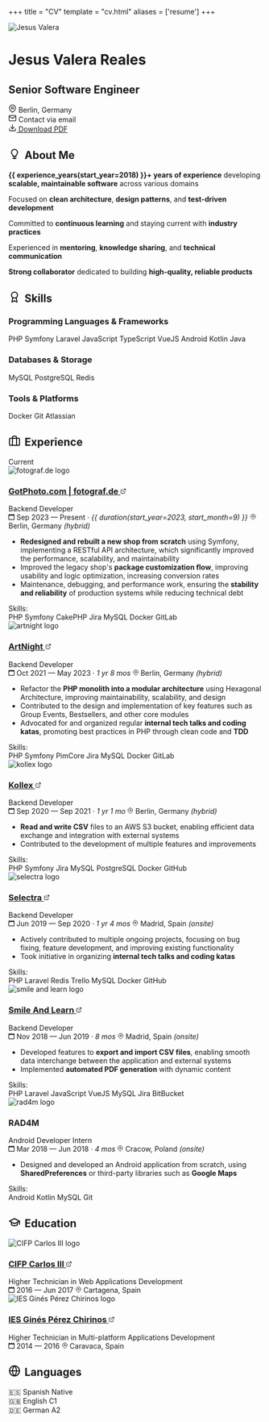 +++
title = "CV"
template = "cv.html"
aliases = ['resume']
+++

<div class="cv-header">
    <div class="profile-photo">
        <img src="/jesus-150.webp" alt="Jesus Valera" />
    </div>
    <h1 class="profile-name">Jesus Valera Reales</h1>
    <h2 class="profile-title">Senior Software Engineer</h2>
    <div class="contact-info">
        <div class="contact-item">
            <svg xmlns="http://www.w3.org/2000/svg" width="16" height="16" viewBox="0 0 24 24" fill="none" stroke="currentColor" stroke-width="2" stroke-linecap="round" stroke-linejoin="round">
                <path d="M21 10c0 7-9 13-9 13s-9-6-9-13a9 9 0 0 1 18 0z"/>
                <circle cx="12" cy="10" r="3"/>
            </svg>
            <span>Berlin, Germany</span>
        </div>
        <div class="contact-item">
            <svg xmlns="http://www.w3.org/2000/svg" width="16" height="16" viewBox="0 0 24 24" fill="none" stroke="currentColor" stroke-width="2" stroke-linecap="round" stroke-linejoin="round">
                <path d="M4 4h16c1.1 0 2 .9 2 2v12c0 1.1-.9 2-2 2H4c-1.1 0-2-.9-2-2V6c0-1.1.9-2 2-2z"/>
                <polyline points="22,6 12,13 2,6"/>
            </svg>
            <span class="email-protected" data-email="bWVAamVzdXN2YWxlcmEuZGV2">Contact via email</span>
        </div>
    </div>
    <div class="download-section">
        <a href="/Jesus-Valera-Reales-CV.pdf" download="Jesus-Valera-Reales-CV.pdf" class="download-button">
            <svg xmlns="http://www.w3.org/2000/svg" width="16" height="16" viewBox="0 0 24 24" fill="none" stroke="currentColor" stroke-width="2" stroke-linecap="round" stroke-linejoin="round">
                <path d="M21 15v4a2 2 0 0 1-2 2H5a2 2 0 0 1-2-2v-4"/>
                <polyline points="7,10 12,15 17,10"/>
                <line x1="12" y1="15" x2="12" y2="3"/>
            </svg>
            Download PDF
        </a>
    </div>
</div>

## <svg xmlns="http://www.w3.org/2000/svg" width="24" height="24" viewBox="0 0 24 24" fill="none" stroke="currentColor" stroke-width="2" stroke-linecap="round" stroke-linejoin="round" style="display: inline-block; vertical-align: -0.1rem; margin-right: 0.5rem;"><path d="M9 21h6"></path><path d="M12 17v4"></path><path d="M12 3C8.686 3 6 5.686 6 9c0 2.25 1.5 4.5 3 6v2h6v-2c1.5-1.5 3-3.75 3-6 0-3.314-2.686-6-6-6z"></path></svg>About Me

<div class="about-me-card">
  <div class="timeline-card">
    <div class="about-me-content">
      <p><strong>{{ experience_years(start_year=2018) }}+ years of experience</strong> developing <strong>scalable, maintainable software</strong> across various domains</p>
      <p>Focused on <strong>clean architecture</strong>, <strong>design patterns</strong>, and <strong>test-driven development</strong></p>
      <p>Committed to <strong>continuous learning</strong> and staying current with <strong>industry practices</strong></p>
      <p>Experienced in <strong>mentoring</strong>, <strong>knowledge sharing</strong>, and <strong>technical communication</strong></p>
      <p><strong>Strong collaborator</strong> dedicated to building <strong>high-quality, reliable products</strong></p>
    </div>
  </div>
</div>

## <svg xmlns="http://www.w3.org/2000/svg" width="24" height="24" viewBox="0 0 24 24" fill="none" stroke="currentColor" stroke-width="2" stroke-linecap="round" stroke-linejoin="round" style="display: inline-block; vertical-align: -0.1rem; margin-right: 0.5rem;"><circle cx="12" cy="8" r="6"/><path d="M15.477 12.89 17 22l-5-3-5 3 1.523-9.11"/></svg>Skills

<div class="about-me-card">
  <div class="timeline-card">
    <div class="skills-content">
      <div class="skills-category">
        <h3 class="skills-category-title">Programming Languages & Frameworks</h3>
        <div class="skill-tags">
          <span class="skill-tag">PHP</span>
          <span class="skill-tag">Symfony</span>
          <span class="skill-tag">Laravel</span>
          <span class="skill-tag">JavaScript</span>
          <span class="skill-tag">TypeScript</span>
          <span class="skill-tag">VueJS</span>
          <span class="skill-tag">Android</span>
          <span class="skill-tag">Kotlin</span>
          <span class="skill-tag">Java</span>
        </div>
      </div>
      <div class="skills-category">
        <h3 class="skills-category-title">Databases & Storage</h3>
        <div class="skill-tags">
          <span class="skill-tag">MySQL</span>
          <span class="skill-tag">PostgreSQL</span>
          <span class="skill-tag">Redis</span>
        </div>
      </div>
      <div class="skills-category">
        <h3 class="skills-category-title">Tools & Platforms</h3>
        <div class="skill-tags">
          <span class="skill-tag">Docker</span>
          <span class="skill-tag">Git</span>
          <span class="skill-tag">Atlassian</span>
        </div>
      </div>
    </div>
  </div>
</div>

## <svg xmlns="http://www.w3.org/2000/svg" width="24" height="24" viewBox="0 0 24 24" fill="none" stroke="currentColor" stroke-width="2" stroke-linecap="round" stroke-linejoin="round" style="display: inline-block; vertical-align: -0.1rem; margin-right: 0.5rem;"><rect x="2" y="7" width="20" height="14" rx="2" ry="2"></rect><path d="M16 21V5a2 2 0 0 0-2-2h-4a2 2 0 0 0-2 2v16"></path></svg>Experience

<div class="timeline-items">
  <div class="timeline-item">
    <div class="timeline-card">
      <span class="absolute top-4 right-6 py-1 px-3 bg-green-100 dark:bg-green-900 text-green-800 dark:text-green-200 text-xs font-semibold rounded-full z-10">Current</span>
      <div class="timeline-header">
        <img src="/cv/fotograf.webp" alt="fotograf.de logo" class="company-logo">
        <div class="timeline-info">
          <h3 class="company-name">
            <a href="https://www.gotphoto.com/" target="_blank">GotPhoto.com | fotograf.de
              <svg xmlns="http://www.w3.org/2000/svg" width="12" height="12" viewBox="0 0 24 24" fill="none" stroke="currentColor" stroke-width="2" stroke-linecap="round" stroke-linejoin="round" class="external-link-icon">
                <path d="M18 13v6a2 2 0 0 1-2 2H5a2 2 0 0 1-2-2V8a2 2 0 0 1 2-2h6"></path>
                <polyline points="15,3 21,3 21,9"></polyline>
                <line x1="10" y1="14" x2="21" y2="3"></line>
              </svg>
            </a>
          </h3>
          <div class="job-role">Backend Developer</div>
        </div>
      </div>
      <div class="job-meta">
        <span class="job-date">
          <svg xmlns="http://www.w3.org/2000/svg" width="12px" height="12px" viewBox="0 0 20 20">
            <g stroke="none" stroke-width="1" fill="none" fill-rule="evenodd">
              <g transform="translate(-300, -2799)" fill="currentColor">
                <g transform="translate(56, 160)">
                  <path d="M262,2656 C262,2656.552 261.552,2657 261,2657 L247,2657 C246.448,2657 246,2656.552 246,2656 L246,2646 C246,2645.448 246.448,2645 247,2645 L261,2645 C261.552,2645 262,2645.448 262,2646 L262,2656 Z M262,2641 L262,2640 C262,2639.448 261.552,2639 261,2639 C260.448,2639 260,2639.448 260,2640 L260,2641 L255,2641 L255,2640 C255,2639.448 254.552,2639 254,2639 C253.448,2639 253,2639.448 253,2640 L253,2641 L248,2641 L248,2640 C248,2639.448 247.552,2639 247,2639 C246.448,2639 246,2639.448 246,2640 L246,2641 C244.895,2641 244,2641.895 244,2643 L244,2657 C244,2658.104 244.895,2659 246,2659 L262,2659 C263.105,2659 264,2658.104 264,2657 L264,2643 C264,2641.895 263.105,2641 262,2641 L262,2641 Z"></path>
                </g>
              </g>
            </g>
          </svg>
          Sep 2023 — Present · <i>{{ duration(start_year=2023, start_month=9) }}</i>
        </span>
        <span class="job-location">
          <svg xmlns="http://www.w3.org/2000/svg" width="12px" height="12px" viewBox="0 0 24 24" fill="none">
            <path stroke="currentColor" stroke-width="2" stroke-linecap="round" stroke-linejoin="round" d="M21 10c0 7-9 13-9 13s-9-6-9-13a9 9 0 0 1 18 0z"/>
            <circle cx="12" cy="10" r="3" stroke="currentColor" stroke-width="2" fill="none"/>
          </svg>
          Berlin, Germany <i>(hybrid)</i>
        </span>
      </div>
      <div class="job-description">
        <ul>
          <li><strong>Redesigned and rebuilt a new shop from scratch</strong> using Symfony, implementing a RESTful API architecture, which significantly improved the performance, scalability, and maintainability</li>
          <li>Improved the legacy shop's <strong>package customization flow</strong>, improving usability and logic optimization, increasing conversion rates</li>
          <li>Maintenance, debugging, and performance work, ensuring the <strong>stability and reliability</strong> of production systems while reducing technical debt</li>
        </ul>
      </div>
      <div class="job-skills">
        <span class="skills-label">Skills:</span>
        <div class="skill-tags">
          <span class="skill-tag">PHP</span>
          <span class="skill-tag">Symfony</span>
          <span class="skill-tag">CakePHP</span>
          <span class="skill-tag">Jira</span>
          <span class="skill-tag">MySQL</span>
          <span class="skill-tag">Docker</span>
          <span class="skill-tag">GitLab</span>
        </div>
      </div>
    </div>
  </div>
  <div class="timeline-item">
    <div class="timeline-card">
      <div class="timeline-header">
        <img src="/cv/artnight.webp" alt="artnight logo" class="company-logo">
        <div class="timeline-info">
          <h3 class="company-name">
            <a href="https://www.artnight.com/" target="_blank">ArtNight
              <svg xmlns="http://www.w3.org/2000/svg" width="12" height="12" viewBox="0 0 24 24" fill="none" stroke="currentColor" stroke-width="2" stroke-linecap="round" stroke-linejoin="round" class="external-link-icon">
                <path d="M18 13v6a2 2 0 0 1-2 2H5a2 2 0 0 1-2-2V8a2 2 0 0 1 2-2h6"></path>
                <polyline points="15,3 21,3 21,9"></polyline>
                <line x1="10" y1="14" x2="21" y2="3"></line>
              </svg>
            </a>
          </h3>
          <div class="job-role">Backend Developer</div>
        </div>
      </div>
      <div class="job-meta">
        <span class="job-date">
          <svg xmlns="http://www.w3.org/2000/svg" width="12px" height="12px" viewBox="0 0 20 20">
            <g stroke="none" stroke-width="1" fill="none" fill-rule="evenodd">
              <g transform="translate(-300, -2799)" fill="currentColor">
                <g transform="translate(56, 160)">
                  <path d="M262,2656 C262,2656.552 261.552,2657 261,2657 L247,2657 C246.448,2657 246,2656.552 246,2656 L246,2646 C246,2645.448 246.448,2645 247,2645 L261,2645 C261.552,2645 262,2645.448 262,2646 L262,2656 Z M262,2641 L262,2640 C262,2639.448 261.552,2639 261,2639 C260.448,2639 260,2639.448 260,2640 L260,2641 L255,2641 L255,2640 C255,2639.448 254.552,2639 254,2639 C253.448,2639 253,2639.448 253,2640 L253,2641 L248,2641 L248,2640 C248,2639.448 247.552,2639 247,2639 C246.448,2639 246,2639.448 246,2640 L246,2641 C244.895,2641 244,2641.895 244,2643 L244,2657 C244,2658.104 244.895,2659 246,2659 L262,2659 C263.105,2659 264,2658.104 264,2657 L264,2643 C264,2641.895 263.105,2641 262,2641 L262,2641 Z"></path>
                </g>
              </g>
            </g>
          </svg>
          Oct 2021 — May 2023 · <i>1 yr 8 mos</i>
        </span>
        <span class="job-location">
          <svg xmlns="http://www.w3.org/2000/svg" width="12px" height="12px" viewBox="0 0 24 24" fill="none">
            <path stroke="currentColor" stroke-width="2" stroke-linecap="round" stroke-linejoin="round" d="M21 10c0 7-9 13-9 13s-9-6-9-13a9 9 0 0 1 18 0z"/>
            <circle cx="12" cy="10" r="3" stroke="currentColor" stroke-width="2" fill="none"/>
          </svg>
          Berlin, Germany <i>(hybrid)</i>
        </span>
      </div>
      <div class="job-description">
        <ul>
          <li>Refactor the <strong>PHP monolith into a modular architecture</strong> using Hexagonal Architecture, improving maintainability, scalability, and design</li>
          <li>Contributed to the design and implementation of key features such as Group Events, Bestsellers, and other core modules</li>
          <li>Advocated for and organized regular <strong>internal tech talks and coding katas</strong>, promoting best practices in PHP through clean code and <strong>TDD</strong></li>
        </ul>
      </div>
      <div class="job-skills">
        <span class="skills-label">Skills:</span>
        <div class="skill-tags">
          <span class="skill-tag">PHP</span>
          <span class="skill-tag">Symfony</span>
          <span class="skill-tag">PimCore</span>
          <span class="skill-tag">Jira</span>
          <span class="skill-tag">MySQL</span>
          <span class="skill-tag">Docker</span>
          <span class="skill-tag">GitLab</span>
        </div>
      </div>
    </div>
  </div>
  <div class="timeline-item">
    <div class="timeline-card">
      <div class="timeline-header">
        <img src="/cv/kollex.webp" alt="kollex logo" class="company-logo">
        <div class="timeline-info">
          <h3 class="company-name">
            <a href="https://www.kollex.de/" target="_blank">Kollex
              <svg xmlns="http://www.w3.org/2000/svg" width="12" height="12" viewBox="0 0 24 24" fill="none" stroke="currentColor" stroke-width="2" stroke-linecap="round" stroke-linejoin="round" class="external-link-icon">
                <path d="M18 13v6a2 2 0 0 1-2 2H5a2 2 0 0 1-2-2V8a2 2 0 0 1 2-2h6"></path>
                <polyline points="15,3 21,3 21,9"></polyline>
                <line x1="10" y1="14" x2="21" y2="3"></line>
              </svg>
            </a>
          </h3>
          <div class="job-role">Backend Developer</div>
        </div>
      </div>
      <div class="job-meta">
        <span class="job-date">
          <svg xmlns="http://www.w3.org/2000/svg" width="12px" height="12px" viewBox="0 0 20 20">
            <g stroke="none" stroke-width="1" fill="none" fill-rule="evenodd">
              <g transform="translate(-300, -2799)" fill="currentColor">
                <g transform="translate(56, 160)">
                  <path d="M262,2656 C262,2656.552 261.552,2657 261,2657 L247,2657 C246.448,2657 246,2656.552 246,2656 L246,2646 C246,2645.448 246.448,2645 247,2645 L261,2645 C261.552,2645 262,2645.448 262,2646 L262,2656 Z M262,2641 L262,2640 C262,2639.448 261.552,2639 261,2639 C260.448,2639 260,2639.448 260,2640 L260,2641 L255,2641 L255,2640 C255,2639.448 254.552,2639 254,2639 C253.448,2639 253,2639.448 253,2640 L253,2641 L248,2641 L248,2640 C248,2639.448 247.552,2639 247,2639 C246.448,2639 246,2639.448 246,2640 L246,2641 C244.895,2641 244,2641.895 244,2643 L244,2657 C244,2658.104 244.895,2659 246,2659 L262,2659 C263.105,2659 264,2658.104 264,2657 L264,2643 C264,2641.895 263.105,2641 262,2641 L262,2641 Z"></path>
                </g>
              </g>
            </g>
          </svg>
          Sep 2020 — Sep 2021 · <i>1 yr 1 mo</i>
        </span>
        <span class="job-location">
          <svg xmlns="http://www.w3.org/2000/svg" width="12px" height="12px" viewBox="0 0 24 24" fill="none">
            <path stroke="currentColor" stroke-width="2" stroke-linecap="round" stroke-linejoin="round" d="M21 10c0 7-9 13-9 13s-9-6-9-13a9 9 0 0 1 18 0z"/>
            <circle cx="12" cy="10" r="3" stroke="currentColor" stroke-width="2" fill="none"/>
          </svg>
          Berlin, Germany <i>(hybrid)</i>
        </span>
      </div>
      <div class="job-description">
        <ul>
          <li><strong>Read and write CSV</strong> files to an AWS S3 bucket, enabling efficient data exchange and integration with external systems</li>
          <li>Contributed to the development of multiple features and improvements</li>
        </ul>
      </div>
      <div class="job-skills">
        <span class="skills-label">Skills:</span>
        <div class="skill-tags">
          <span class="skill-tag">PHP</span>
          <span class="skill-tag">Symfony</span>
          <span class="skill-tag">Jira</span>
          <span class="skill-tag">MySQL</span>
          <span class="skill-tag">PostgreSQL</span>
          <span class="skill-tag">Docker</span>
          <span class="skill-tag">GitHub</span>
        </div>
      </div>
    </div>
  </div>
  <div class="timeline-item">
    <div class="timeline-card">
      <div class="timeline-header">
        <img src="/cv/selectra.webp" alt="selectra logo" class="company-logo">
        <div class="timeline-info">
          <h3 class="company-name">
            <a href="https://selectra.info/" target="_blank">Selectra
              <svg xmlns="http://www.w3.org/2000/svg" width="12" height="12" viewBox="0 0 24 24" fill="none" stroke="currentColor" stroke-width="2" stroke-linecap="round" stroke-linejoin="round" class="external-link-icon">
                <path d="M18 13v6a2 2 0 0 1-2 2H5a2 2 0 0 1-2-2V8a2 2 0 0 1 2-2h6"></path>
                <polyline points="15,3 21,3 21,9"></polyline>
                <line x1="10" y1="14" x2="21" y2="3"></line>
              </svg>
            </a>
          </h3>
          <div class="job-role">Backend Developer</div>
        </div>
      </div>
      <div class="job-meta">
        <span class="job-date">
          <svg xmlns="http://www.w3.org/2000/svg" width="12px" height="12px" viewBox="0 0 20 20">
            <g stroke="none" stroke-width="1" fill="none" fill-rule="evenodd">
              <g transform="translate(-300, -2799)" fill="currentColor">
                <g transform="translate(56, 160)">
                  <path d="M262,2656 C262,2656.552 261.552,2657 261,2657 L247,2657 C246.448,2657 246,2656.552 246,2656 L246,2646 C246,2645.448 246.448,2645 247,2645 L261,2645 C261.552,2645 262,2645.448 262,2646 L262,2656 Z M262,2641 L262,2640 C262,2639.448 261.552,2639 261,2639 C260.448,2639 260,2639.448 260,2640 L260,2641 L255,2641 L255,2640 C255,2639.448 254.552,2639 254,2639 C253.448,2639 253,2639.448 253,2640 L253,2641 L248,2641 L248,2640 C248,2639.448 247.552,2639 247,2639 C246.448,2639 246,2639.448 246,2640 L246,2641 C244.895,2641 244,2641.895 244,2643 L244,2657 C244,2658.104 244.895,2659 246,2659 L262,2659 C263.105,2659 264,2658.104 264,2657 L264,2643 C264,2641.895 263.105,2641 262,2641 L262,2641 Z"></path>
                </g>
              </g>
            </g>
          </svg>
          Jun 2019 — Sep 2020 · <i>1 yr 4 mos</i>
        </span>
        <span class="job-location">
          <svg xmlns="http://www.w3.org/2000/svg" width="12px" height="12px" viewBox="0 0 24 24" fill="none">
            <path stroke="currentColor" stroke-width="2" stroke-linecap="round" stroke-linejoin="round" d="M21 10c0 7-9 13-9 13s-9-6-9-13a9 9 0 0 1 18 0z"/>
            <circle cx="12" cy="10" r="3" stroke="currentColor" stroke-width="2" fill="none"/>
          </svg>
          Madrid, Spain <i>(onsite)</i>
        </span>
      </div>
      <div class="job-description">
        <ul>
          <li>Actively contributed to multiple ongoing projects, focusing on bug fixing, feature development, and improving existing functionality</li>
          <li>Took initiative in organizing <strong>internal tech talks and coding katas</strong></li>
        </ul>
      </div>
      <div class="job-skills">
        <span class="skills-label">Skills:</span>
        <div class="skill-tags">
          <span class="skill-tag">PHP</span>
          <span class="skill-tag">Laravel</span>
          <span class="skill-tag">Redis</span>
          <span class="skill-tag">Trello</span>
          <span class="skill-tag">MySQL</span>
          <span class="skill-tag">Docker</span>
          <span class="skill-tag">GitHub</span>
        </div>
      </div>
    </div>
  </div>
  <div class="timeline-item">
    <div class="timeline-card">
      <div class="timeline-header">
        <img src="/cv/smile-and-learn.webp" alt="smile and learn logo" class="company-logo">
        <div class="timeline-info">
          <h3 class="company-name">
            <a href="https://www.smileandlearn.com/" target="_blank">Smile And Learn
              <svg xmlns="http://www.w3.org/2000/svg" width="12" height="12" viewBox="0 0 24 24" fill="none" stroke="currentColor" stroke-width="2" stroke-linecap="round" stroke-linejoin="round" class="external-link-icon">
                <path d="M18 13v6a2 2 0 0 1-2 2H5a2 2 0 0 1-2-2V8a2 2 0 0 1 2-2h6"></path>
                <polyline points="15,3 21,3 21,9"></polyline>
                <line x1="10" y1="14" x2="21" y2="3"></line>
              </svg>
            </a>
          </h3>
          <div class="job-role">Backend Developer</div>
        </div>
      </div>
      <div class="job-meta">
        <span class="job-date">
          <svg xmlns="http://www.w3.org/2000/svg" width="12px" height="12px" viewBox="0 0 20 20">
            <g stroke="none" stroke-width="1" fill="none" fill-rule="evenodd">
              <g transform="translate(-300, -2799)" fill="currentColor">
                <g transform="translate(56, 160)">
                  <path d="M262,2656 C262,2656.552 261.552,2657 261,2657 L247,2657 C246.448,2657 246,2656.552 246,2656 L246,2646 C246,2645.448 246.448,2645 247,2645 L261,2645 C261.552,2645 262,2645.448 262,2646 L262,2656 Z M262,2641 L262,2640 C262,2639.448 261.552,2639 261,2639 C260.448,2639 260,2639.448 260,2640 L260,2641 L255,2641 L255,2640 C255,2639.448 254.552,2639 254,2639 C253.448,2639 253,2639.448 253,2640 L253,2641 L248,2641 L248,2640 C248,2639.448 247.552,2639 247,2639 C246.448,2639 246,2639.448 246,2640 L246,2641 C244.895,2641 244,2641.895 244,2643 L244,2657 C244,2658.104 244.895,2659 246,2659 L262,2659 C263.105,2659 264,2658.104 264,2657 L264,2643 C264,2641.895 263.105,2641 262,2641 L262,2641 Z"></path>
                </g>
              </g>
            </g>
          </svg>
          Nov 2018 — Jun 2019 · <i>8 mos</i>
        </span>
        <span class="job-location">
          <svg xmlns="http://www.w3.org/2000/svg" width="12px" height="12px" viewBox="0 0 24 24" fill="none">
            <path stroke="currentColor" stroke-width="2" stroke-linecap="round" stroke-linejoin="round" d="M21 10c0 7-9 13-9 13s-9-6-9-13a9 9 0 0 1 18 0z"/>
            <circle cx="12" cy="10" r="3" stroke="currentColor" stroke-width="2" fill="none"/>
          </svg>
          Madrid, Spain <i>(onsite)</i>
        </span>
      </div>
      <div class="job-description">
        <ul>
          <li>Developed features to <strong>export and import CSV files</strong>, enabling smooth data interchange between the application and external systems</li>
          <li>Implemented <strong>automated PDF generation</strong> with dynamic content</li>
        </ul>
      </div>
      <div class="job-skills">
        <span class="skills-label">Skills:</span>
        <div class="skill-tags">
          <span class="skill-tag">PHP</span>
          <span class="skill-tag">Laravel</span>
          <span class="skill-tag">JavaScript</span>
          <span class="skill-tag">VueJS</span>
          <span class="skill-tag">MySQL</span>
          <span class="skill-tag">Jira</span>
          <span class="skill-tag">BitBucket</span>
        </div>
      </div>
    </div>
  </div>
  <div class="timeline-item">
    <div class="timeline-card">
      <div class="timeline-header">
        <img src="/cv/rad4m.webp" alt="rad4m logo" class="company-logo">
        <div class="timeline-info">
          <h3 class="company-name">RAD4M</h3>
          <div class="job-role">Android Developer Intern</div>
        </div>
      </div>
      <div class="job-meta">
        <span class="job-date">
          <svg xmlns="http://www.w3.org/2000/svg" width="12px" height="12px" viewBox="0 0 20 20">
            <g stroke="none" stroke-width="1" fill="none" fill-rule="evenodd">
              <g transform="translate(-300, -2799)" fill="currentColor">
                <g transform="translate(56, 160)">
                  <path d="M262,2656 C262,2656.552 261.552,2657 261,2657 L247,2657 C246.448,2657 246,2656.552 246,2656 L246,2646 C246,2645.448 246.448,2645 247,2645 L261,2645 C261.552,2645 262,2645.448 262,2646 L262,2656 Z M262,2641 L262,2640 C262,2639.448 261.552,2639 261,2639 C260.448,2639 260,2639.448 260,2640 L260,2641 L255,2641 L255,2640 C255,2639.448 254.552,2639 254,2639 C253.448,2639 253,2639.448 253,2640 L253,2641 L248,2641 L248,2640 C248,2639.448 247.552,2639 247,2639 C246.448,2639 246,2639.448 246,2640 L246,2641 C244.895,2641 244,2641.895 244,2643 L244,2657 C244,2658.104 244.895,2659 246,2659 L262,2659 C263.105,2659 264,2658.104 264,2657 L264,2643 C264,2641.895 263.105,2641 262,2641 L262,2641 Z"></path>
                </g>
              </g>
            </g>
          </svg>
          Mar 2018 — Jun 2018 · <i>4 mos</i>
        </span>
        <span class="job-location">
          <svg xmlns="http://www.w3.org/2000/svg" width="12px" height="12px" viewBox="0 0 24 24" fill="none">
            <path stroke="currentColor" stroke-width="2" stroke-linecap="round" stroke-linejoin="round" d="M21 10c0 7-9 13-9 13s-9-6-9-13a9 9 0 0 1 18 0z"/>
            <circle cx="12" cy="10" r="3" stroke="currentColor" stroke-width="2" fill="none"/>
          </svg>
          Cracow, Poland <i>(onsite)</i>
        </span>
      </div>
      <div class="job-description">
        <ul>
          <li>Designed and developed an Android application from scratch, using <strong>SharedPreferences</strong> or third-party libraries such as <strong>Google Maps</strong></li>
        </ul>
      </div>
      <div class="job-skills">
        <span class="skills-label">Skills:</span>
        <div class="skill-tags">
          <span class="skill-tag">Android</span>
          <span class="skill-tag">Kotlin</span>
          <span class="skill-tag">MySQL</span>
          <span class="skill-tag">Git</span>
        </div>
      </div>
    </div>
  </div>
</div>

## <svg xmlns="http://www.w3.org/2000/svg" width="24" height="24" viewBox="0 0 24 24" fill="none" stroke="currentColor" stroke-width="2" stroke-linecap="round" stroke-linejoin="round" style="display: inline-block; vertical-align: -0.1rem; margin-right: 0.5rem;"><path d="M22 10v6M2 10l10-5 10 5-10 5z"/><path d="M6 12v5c3 3 9 3 12 0v-5"/></svg>Education

<div class="timeline-items">
  <div class="timeline-item">
    <div class="timeline-card">
      <div class="timeline-header">
        <img src="/cv/carlos.webp" alt="CIFP Carlos III logo" class="company-logo">
        <div class="timeline-info">
          <h3 class="company-name">
            <a href="https://cifpcarlos3.es/" target="_blank">CIFP Carlos III
              <svg xmlns="http://www.w3.org/2000/svg" width="12" height="12" viewBox="0 0 24 24" fill="none" stroke="currentColor" stroke-width="2" stroke-linecap="round" stroke-linejoin="round" class="external-link-icon">
                <path d="M18 13v6a2 2 0 0 1-2 2H5a2 2 0 0 1-2-2V8a2 2 0 0 1 2-2h6"></path>
                <polyline points="15,3 21,3 21,9"></polyline>
                <line x1="10" y1="14" x2="21" y2="3"></line>
              </svg>
            </a>
          </h3>
          <div class="job-role">Higher Technician in Web Applications Development</div>
        </div>
      </div>
      <div class="job-meta">
        <span class="job-date">
          <svg xmlns="http://www.w3.org/2000/svg" width="12px" height="12px" viewBox="0 0 20 20">
            <g stroke="none" stroke-width="1" fill="none" fill-rule="evenodd">
              <g transform="translate(-300, -2799)" fill="currentColor">
                <g transform="translate(56, 160)">
                  <path d="M262,2656 C262,2656.552 261.552,2657 261,2657 L247,2657 C246.448,2657 246,2656.552 246,2656 L246,2646 C246,2645.448 246.448,2645 247,2645 L261,2645 C261.552,2645 262,2645.448 262,2646 L262,2656 Z M262,2641 L262,2640 C262,2639.448 261.552,2639 261,2639 C260.448,2639 260,2639.448 260,2640 L260,2641 L255,2641 L255,2640 C255,2639.448 254.552,2639 254,2639 C253.448,2639 253,2639.448 253,2640 L253,2641 L248,2641 L248,2640 C248,2639.448 247.552,2639 247,2639 C246.448,2639 246,2639.448 246,2640 L246,2641 C244.895,2641 244,2641.895 244,2643 L244,2657 C244,2658.104 244.895,2659 246,2659 L262,2659 C263.105,2659 264,2658.104 264,2657 L264,2643 C264,2641.895 263.105,2641 262,2641 L262,2641 Z"></path>
                </g>
              </g>
            </g>
          </svg>
          2016 — Jun 2017
        </span>
        <span class="job-location">
          <svg xmlns="http://www.w3.org/2000/svg" width="12px" height="12px" viewBox="0 0 24 24" fill="none">
            <path stroke="currentColor" stroke-width="2" stroke-linecap="round" stroke-linejoin="round" d="M21 10c0 7-9 13-9 13s-9-6-9-13a9 9 0 0 1 18 0z"/>
            <circle cx="12" cy="10" r="3" stroke="currentColor" stroke-width="2" fill="none"/>
          </svg>
          Cartagena, Spain
        </span>
      </div>
    </div>
  </div>
  <div class="timeline-item">
    <div class="timeline-card">
      <div class="timeline-header">
        <img src="/cv/chirinos.webp" alt="IES Ginés Pérez Chirinos logo" class="company-logo">
        <div class="timeline-info">
        <h3 class="company-name">
            <a href="https://ieschirinos.eu/" target="_blank">IES Ginés Pérez Chirinos
              <svg xmlns="http://www.w3.org/2000/svg" width="12" height="12" viewBox="0 0 24 24" fill="none" stroke="currentColor" stroke-width="2" stroke-linecap="round" stroke-linejoin="round" class="external-link-icon">
                <path d="M18 13v6a2 2 0 0 1-2 2H5a2 2 0 0 1-2-2V8a2 2 0 0 1 2-2h6"></path>
                <polyline points="15,3 21,3 21,9"></polyline>
                <line x1="10" y1="14" x2="21" y2="3"></line>
              </svg>
            </a>
          </h3>
          <div class="job-role">Higher Technician in Multi-platform Applications Development</div>
        </div>
      </div>
      <div class="job-meta">
        <span class="job-date">
          <svg xmlns="http://www.w3.org/2000/svg" width="12px" height="12px" viewBox="0 0 20 20">
            <g stroke="none" stroke-width="1" fill="none" fill-rule="evenodd">
              <g transform="translate(-300, -2799)" fill="currentColor">
                <g transform="translate(56, 160)">
                  <path d="M262,2656 C262,2656.552 261.552,2657 261,2657 L247,2657 C246.448,2657 246,2656.552 246,2656 L246,2646 C246,2645.448 246.448,2645 247,2645 L261,2645 C261.552,2645 262,2645.448 262,2646 L262,2656 Z M262,2641 L262,2640 C262,2639.448 261.552,2639 261,2639 C260.448,2639 260,2639.448 260,2640 L260,2641 L255,2641 L255,2640 C255,2639.448 254.552,2639 254,2639 C253.448,2639 253,2639.448 253,2640 L253,2641 L248,2641 L248,2640 C248,2639.448 247.552,2639 247,2639 C246.448,2639 246,2639.448 246,2640 L246,2641 C244.895,2641 244,2641.895 244,2643 L244,2657 C244,2658.104 244.895,2659 246,2659 L262,2659 C263.105,2659 264,2658.104 264,2657 L264,2643 C264,2641.895 263.105,2641 262,2641 L262,2641 Z"></path>
                </g>
              </g>
            </g>
          </svg>
          2014 — 2016
        </span>
        <span class="job-location">
          <svg xmlns="http://www.w3.org/2000/svg" width="12px" height="12px" viewBox="0 0 24 24" fill="none">
            <path stroke="currentColor" stroke-width="2" stroke-linecap="round" stroke-linejoin="round" d="M21 10c0 7-9 13-9 13s-9-6-9-13a9 9 0 0 1 18 0z"/>
            <circle cx="12" cy="10" r="3" stroke="currentColor" stroke-width="2" fill="none"/>
          </svg>
          Caravaca, Spain
        </span>
      </div>
    </div>
  </div>
</div>
</div>

## <svg xmlns="http://www.w3.org/2000/svg" width="24" height="24" viewBox="0 0 24 24" fill="none" stroke="currentColor" stroke-width="2" stroke-linecap="round" stroke-linejoin="round" style="display: inline-block; vertical-align: -0.1rem; margin-right: 0.5rem;"><circle cx="12" cy="12" r="10"/><path d="M2 12h20M12 2a15.3 15.3 0 0 1 4 10 15.3 15.3 0 0 1-4 10 15.3 15.3 0 0 1-4-10 15.3 15.3 0 0 1 4-10z"/></svg>Languages

<div class="about-me-card">
  <div class="timeline-card">
    <div class="languages-content">
      <div class="language-items">
        <div class="language-item">
          <span class="language-flag">🇪🇸</span>
          <span class="language-name">Spanish</span>
          <span class="language-level">Native</span>
        </div>
        <div class="language-item">
          <span class="language-flag">🇬🇧</span>
          <span class="language-name">English</span>
          <span class="language-level">C1</span>
        </div>
        <div class="language-item">
          <span class="language-flag">🇩🇪</span>
          <span class="language-name">German</span>
          <span class="language-level">A2</span>
        </div>
      </div>
    </div>
  </div>
</div>
